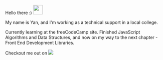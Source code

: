 Hello there :)   <img src="https://i.imgur.com/u8HivgI.gif" width="30px">

My name is Yan, and I'm working as a technical support in a local college.

Currently learning at the freeCodeCamp site.
Finished JavaScript Algorithms and Data Structures, and now on my way to the next chapter - Front End Development Libraries.

Checkout me out on <a href="https://www.linkedin.com/in/yana-brushtein-41a98619b" rel="nofollow"><img src="https://img.shields.io/badge/-Linkedin-blue" style="max-width: 200px;">
</a>
